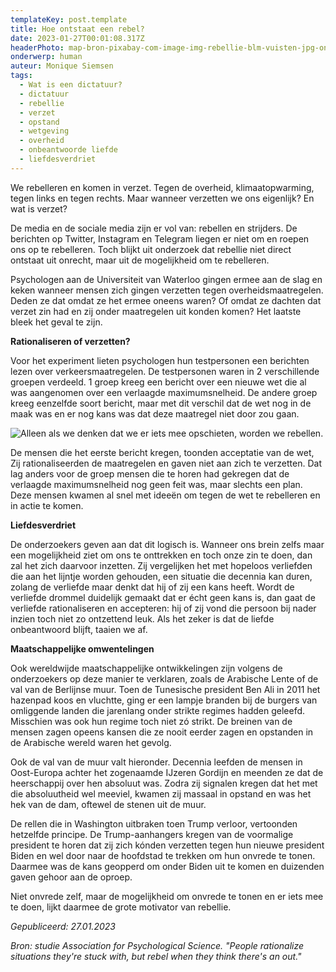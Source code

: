 ```yaml
---
templateKey: post.template
title: Hoe ontstaat een rebel?
date: 2023-01-27T00:01:08.317Z
headerPhoto: map-bron-pixabay-com-image-img-rebellie-blm-vuisten-jpg-onderschrift-we-komen-in-opstand-als-we-denken-dat-het-nut-heeft
onderwerp: human
auteur: Monique Siemsen
tags:
  - Wat is een dictatuur?
  - dictatuur
  - rebellie
  - verzet
  - opstand
  - wetgeving
  - overheid
  - onbeantwoorde liefde
  - liefdesverdriet
---
```

W﻿e rebelleren en komen in verzet. Tegen de overheid, klimaatopwarming, tegen links en tegen rechts. Maar wanneer verzetten we ons eigenlijk? En wat is verzet? 

De media en de sociale media zijn er vol van: rebellen en strijders. De berichten op Twitter, Instagram en Telegram liegen er niet om en roepen ons op te rebelleren. Toch blijkt uit onderzoek dat rebellie niet direct ontstaat uit onrecht, maar uit de mogelijkheid om te rebelleren.

Psychologen aan de Universiteit van Waterloo gingen ermee aan de slag en keken wanneer mensen zich gingen verzetten tegen overheidsmaatregelen. Deden ze dat omdat ze het ermee oneens waren? Of omdat ze dachten dat verzet zin had en zij onder maatregelen uit konden komen? Het laatste bleek het geval te zijn.

**Rationaliseren of verzetten?**

Voor het experiment lieten psychologen hun testpersonen een berichten lezen over verkeersmaatregelen. De testpersonen waren in 2 verschillende groepen verdeeld. 1 groep kreeg een bericht over een nieuwe wet die al was aangenomen over een verlaagde maximumsnelheid. De andere groep kreeg eenzelfde soort bericht, maar met dit verschil dat de wet nog in de maak was en er nog kans was dat deze maatregel niet door zou gaan.

![Alleen als we denken dat we er iets mee opschieten, worden we rebellen.](/img/rebellie-bus-hippie.jpg "Pixabay.com")

De mensen die het eerste bericht kregen, toonden acceptatie van de wet, Zij rationaliseerden de maatregelen en gaven niet aan zich te verzetten. Dat lag anders voor de groep mensen die te horen had gekregen dat de verlaagde maximumsnelheid nog geen feit was, maar slechts een plan. Deze mensen kwamen al snel met ideeën om tegen de wet te rebelleren en in actie te komen.

**Liefdesverdriet**

De onderzoekers geven aan dat dit logisch is. Wanneer ons brein zelfs maar een mogelijkheid ziet om ons te onttrekken en toch onze zin te doen, dan zal het zich daarvoor inzetten. Zij vergelijken het met hopeloos verliefden die aan het lijntje worden gehouden, een situatie die decennia kan duren, zolang de verliefde maar denkt dat hij of zij een kans heeft. Wordt de verliefde drommel duidelijk gemaakt dat er écht geen kans is, dan gaat de verliefde rationaliseren en accepteren: hij of zij vond die persoon bij nader inzien toch niet zo ontzettend leuk. Als het zeker is dat de liefde onbeantwoord blijft, taaien we af.

**Maatschappelijke omwentelingen**

Ook wereldwijde maatschappelijke ontwikkelingen zijn volgens de onderzoekers op deze manier te verklaren, zoals de Arabische Lente of de val van de Berlijnse muur. Toen de Tunesische president Ben Ali in 2011 het hazenpad koos en vluchtte, ging er een lampje branden bij de burgers van omliggende landen die jarenlang onder strikte regimes hadden geleefd. Misschien was ook hun regime toch niet zó strikt. De breinen van de mensen zagen opeens kansen die ze nooit eerder zagen en opstanden in de Arabische wereld waren het gevolg.

Ook de val van de muur valt hieronder. Decennia leefden de mensen in Oost-Europa achter het zogenaamde IJzeren Gordijn en meenden ze dat de heerschappij over hen absoluut was. Zodra zij signalen kregen dat het met die absoluutheid wel meeviel, kwamen zij massaal in opstand en was het hek van de dam, oftewel de stenen uit de muur. 

De rellen die in Washington uitbraken toen Trump verloor, vertoonden hetzelfde principe. De Trump-aanhangers kregen van de voormalige president te horen dat zij zich kónden verzetten tegen hun nieuwe president Biden en wel door naar de hoofdstad te trekken om hun onvrede te tonen. Daarmee was de kans geopperd om onder Biden uit te komen en duizenden gaven gehoor aan de oproep.

Niet onvrede zelf, maar de mogelijkheid om onvrede te tonen en er iets mee te doen, lijkt daarmee de grote motivator van rebellie.

*Gepubliceerd: 27.01.2023*

*Bron: studie Association for Psychological Science. "People rationalize situations they're stuck with, but rebel when they think there's an out."*